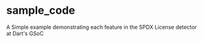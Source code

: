 # sample_code
A Simple example demonstrating each feature in the SPDX License detector at Dart's GSoC
